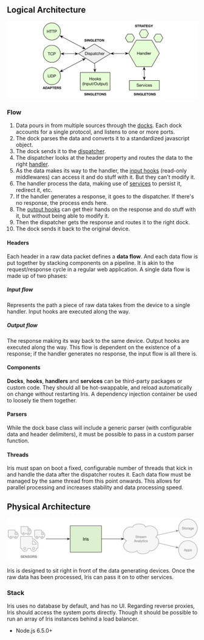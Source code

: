 ## Logical Architecture
![Logical Architecture](https://raw.githubusercontent.com/gcba-iris/iris-tech-docs/master/images/architecture/logical_architecture.png)

### Flow

1. Data pours in from multiple sources through the [docks](docks.md). Each dock accounts for a single protocol, and listens to one or more ports.
2. The dock parses the data and converts it to a standardized javascript object.
3. The dock sends it to the [dispatcher](dispatcher.md).
4. The dispatcher looks at the header property and routes the data to the right [handler](handlers.md).
5. As the data makes its way to the handler, the [input hooks](hooks.md) (read-only middlewares) can access it and do stuff with it. But they can't modify it.
6. The handler process the data, making use of [services](services.md) to persist it, redirect it, etc.
7. If the handler generates a response, it goes to the dispatcher. If there's no response, the process ends here.
8. The [output hooks](hooks.md) can get their hands on the response and do stuff with it, but without being able to modify it.
8. Then the dispatcher gets the response and routes it to the right dock.
9. The dock sends it back to the original device.


#### Headers

Each header in a raw data packet defines a **data flow**. And each data flow is put together by stacking components on a pipeline. It is akin to the request/response cycle in a regular web application. A single data flow is made up of two phases:

##### Input flow

Represents the path a piece of raw data takes from the device to a single handler. Input hooks are executed along the way.

##### Output flow

The response making its way back to the same device. Output hooks are executed along the way. This flow is dependent on the existence of a response; if the handler generates no response, the input flow is all there is.

#### Components

**Docks**, **hooks**, **handlers** and **services** can be third-party packages or custom code. They should all be hot-swappable, and reload automatically on change without restarting Iris. A dependency injection container be used to loosely tie them together.

#### Parsers

While the dock base class will include a generic parser (with configurable data and header delimiters), it must be possible to pass in a custom parser function.

#### Threads

Iris must span on boot a fixed, configurable number of threads that kick in and handle the data after the dispatcher routes it. Each data flow must be managed by the same thread from this point onwards. This allows for parallel processing and increases stability and data processing speed.


## Physical Architecture
![Physical Architecture](https://raw.githubusercontent.com/gcba-iris/iris-tech-docs/master/images/architecture/physical_architecture.png)

Iris is designed to sit right in front of the data generating devices. Once the raw data has been processed, Iris can pass it on to other services.

### Stack

Iris uses no database by default, and has no UI. Regarding reverse proxies, Iris should access the system ports directly. Though it should be possible to run an array of Iris instances behind a load balancer.

- Node.js 6.5.0+